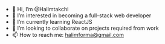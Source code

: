 - 👋 Hi, I’m @Halimtakchi
- 👀 I’m interested in becoming a full-stack web developer
- 🌱 I’m currently learning ReactJS
- 💞️ I’m looking to collaborate on projects required from work
- 📫 How to reach me: halimforma@gmail.com

<!---
Halimtakchi/Halimtakchi is a ✨ special ✨ repository because its `README.md` (this file) appears on your GitHub profile.
You can click the Preview link to take a look at your changes.
--->
